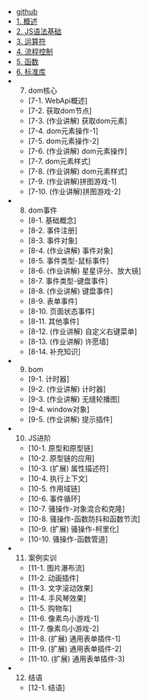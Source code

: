 - [github](https://github.com/123taojiale/fenotes/tree/main/javascript/%E8%A2%81%E8%BF%9B/6.%20%E6%A0%87%E5%87%86%E5%BA%93)
- [1. 概述](./1.%20概述/1.%20概述.html)
- [2. JS语法基础](./2.%20JS语法基础/2.%20JS语言基础.html)
- [3. 运算符](./3.%20运算符/3.%20运算符.html)
- [4. 流程控制](./4.%20流程控制/4.%20流程控制.html)
- [5. 函数](./5.%20函数/5.%20函数.html)
- [6. 标准库](./6.%20标准库/6.%20标准库.html)
- 7. dom核心
  - [7-1. WebApi概述]
  - [7-2. 获取dom节点]
  - [7-3. (作业讲解) 获取dom元素]
  - [7-4. dom元素操作-1]
  - [7-5. dom元素操作-2]
  - [7-6. (作业讲解) dom元素操作]
  - [7-7. dom元素样式]
  - [7-8. (作业讲解) dom元素样式]
  - [7-9. (作业讲解)拼图游戏-1]
  - [7-10. (作业讲解)拼图游戏-2]
- 8. dom事件
  - [8-1. 基础概念]
  - [8-2. 事件注册]
  - [8-3. 事件对象]
  - [8-4. (作业讲解) 事件对象]
  - [8-5. 事件类型-鼠标事件]
  - [8-6. (作业讲解) 星星评分、放大镜]
  - [8-7. 事件类型-键盘事件]
  - [8-8. (作业讲解) 键盘事件]
  - [8-9. 表单事件]
  - [8-10. 页面状态事件]
  - [8-11. 其他事件]
  - [8-12. (作业讲解) 自定义右键菜单]
  - [8-13. (作业讲解) 许愿墙]
  - [8-14. 补充知识]
- 9. bom
  - [9-1. 计时器]
  - [9-2. (作业讲解) 计时器]
  - [9-3. (作业讲解) 无缝轮播图]
  - [9-4. window对象]
  - [9-5. (作业讲解) 提示插件]
- 10. JS进阶
  - [10-1. 原型和原型链]
  - [10-2. 原型链的应用]
  - [10-3. (扩展) 属性描述符]
  - [10-4. 执行上下文]
  - [10-5. 作用域链]
  - [10-6. 事件循环]
  - [10-7. 骚操作-对象混合和克隆]
  - [10-8. 骚操作-函数防抖和函数节流]
  - [10-9. (扩展) 骚操作-柯里化]
  - [10-10. 骚操作-函数管道]
- 11. 案例实训
  - [11-1. 图片瀑布流]
  - [11-2. 动画插件]
  - [11-3. 文字滚动效果]
  - [11-4. 手风琴效果]
  - [11-5. 购物车]
  - [11-6. 像素鸟小游戏-1]
  - [11-7. 像素鸟小游戏-2]
  - [11-8. (扩展) 通用表单插件-1]
  - [11-9. (扩展) 通用表单插件-2]
  - [11-10. (扩展) 通用表单插件-3]
- 12. 结语
  - [12-1. 结语]

